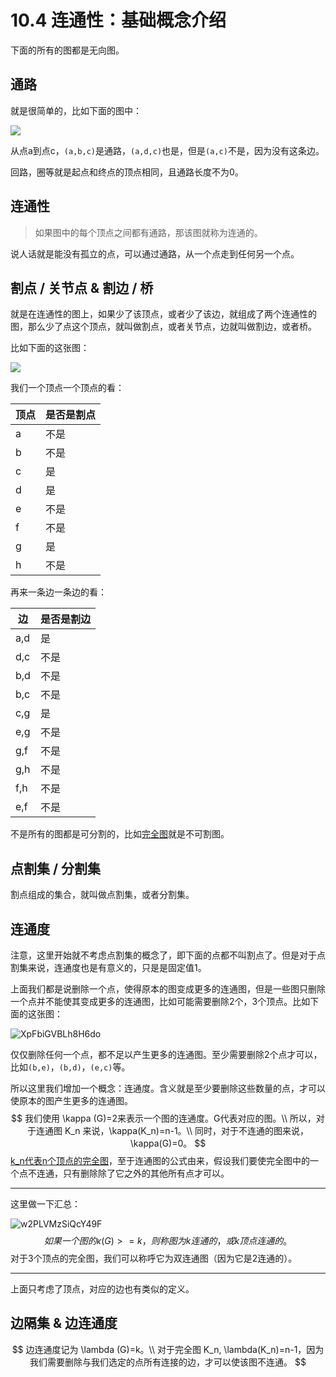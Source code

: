 # 10.4 连通性：基础概念介绍

下面的所有的图都是无向图。

## 通路

就是很简单的，比如下面的图中：

![](https://tva1.sinaimg.cn/large/008eGmZEgy1gnhe9luqcxj309m07it8m.jpg)

从点a到点c，`(a,b,c)`是通路，`(a,d,c)`也是，但是`(a,c)`不是，因为没有这条边。

回路，圈等就是起点和终点的顶点相同，且通路长度不为0。

## 连通性

> 如果图中的每个顶点之间都有通路，那该图就称为连通的。

说人话就是能没有孤立的点，可以通过通路，从一个点走到任何另一个点。

## 割点 / 关节点 & 割边 / 桥

就是在连通性的图上，如果少了该顶点，或者少了该边，就组成了两个连通性的图，那么少了点这个顶点，就叫做割点，或者关节点，边就叫做割边，或者桥。

比如下面的这张图：

![](https://tva1.sinaimg.cn/large/008eGmZEgy1gnhetlrgcwj30lm07vwep.jpg)

我们一个顶点一个顶点的看：

| 顶点 | 是否是割点 |
| ---- | ---------- |
| a    | 不是       |
| b    | 不是       |
| c    | 是         |
| d    | 是         |
| e    | 不是       |
| f    | 不是       |
| g    | 是         |
| h    | 不是       |

再来一条边一条边的看：

| 边   | 是否是割边 |
| ---- | ---------- |
| a,d  | 是         |
| d,c  | 不是       |
| b,d  | 不是       |
| b,c  | 不是       |
| c,g  | 是         |
| e,g  | 不是       |
| g,f  | 不是       |
| g,h  | 不是       |
| f,h  | 不是       |
| e,f  | 不是       |

不是所有的图都是可分割的，比如[完全图](https://blog.csdn.net/YQXLLWY/article/details/113771353)就是不可割图。

## 点割集 / 分割集

割点组成的集合，就叫做点割集，或者分割集。

## 连通度

注意，这里开始就不考虑点割集的概念了，即下面的点都不叫割点了。但是对于点割集来说，连通度也是有意义的，只是是固定值1。

上面我们都是说删除一个点，使得原本的图变成更多的连通图，但是一些图只删除一个点并不能使其变成更多的连通图，比如可能需要删除2个，3个顶点。比如下面的这张图：

![XpFbiGVBLh8H6do](https://i.loli.net/2021/02/11/XpFbiGVBLh8H6do.png)

仅仅删除任何一个点，都不足以产生更多的连通图。至少需要删除2个点才可以，比如`(b,e)`，`(b,d)`，`(e,c)`等。

所以这里我们增加一个概念：连通度。含义就是至少要删除这些数量的点，才可以使原本的图产生更多的连通图。
$$
我们使用 \kappa (G)=2来表示一个图的连通度。G代表对应的图。\\
所以，对于连通图 K_n 来说，\kappa(K_n)=n-1。\\
同时，对于不连通的图来说，\kappa(G)=0。
$$
[k_n代表n个顶点的完全图](https://blog.csdn.net/YQXLLWY/article/details/113771353)，至于连通图的公式由来，假设我们要使完全图中的一个点不连通，只有删除除了它之外的其他所有点才可以。

---------------

这里做一下汇总：

![w2PLVMzSiQcY49F](https://i.loli.net/2021/02/11/w2PLVMzSiQcY49F.png)
$$
如果一个图的 \kappa (G)>=k，则称图为 k连通的，或 k顶点连通的。
$$
对于3个顶点的完全图，我们可以称呼它为双连通图（因为它是2连通的）。

------------

上面只考虑了顶点，对应的边也有类似的定义。

## 边隔集 & 边连通度

$$
边连通度记为 \lambda (G)=k。\\
对于完全图 K_n, \lambda(K_n)=n-1，因为我们需要删除与我们选定的点所有连接的边，才可以使该图不连通。
$$

